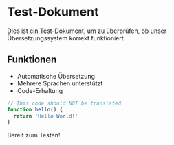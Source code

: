 # Test-Dokument

Dies ist ein Test-Dokument, um zu überprüfen, ob unser Übersetzungssystem korrekt funktioniert.

## Funktionen

- Automatische Übersetzung
- Mehrere Sprachen unterstützt
- Code-Erhaltung

```javascript
// This code should NOT be translated
function hello() {
  return 'Hello World!'
}
```

Bereit zum Testen!
